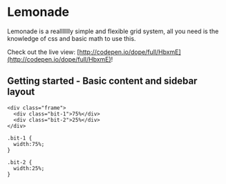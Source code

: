Lemonade
====
Lemonade is a reallllllly simple and flexible grid system, all you need is the knowledge of css and basic math to use this.

Check out the live view: [http://codepen.io/dope/full/HbxmE](http://codepen.io/dope/full/HbxmE)!

## Getting started - Basic content and sidebar layout

```
<div class="frame">
  <div class="bit-1">75%</div>
  <div class="bit-2">25%</div>
</div>
```

```
.bit-1 {
  width:75%;
}

.bit-2 {
  width:25%;
}
```
